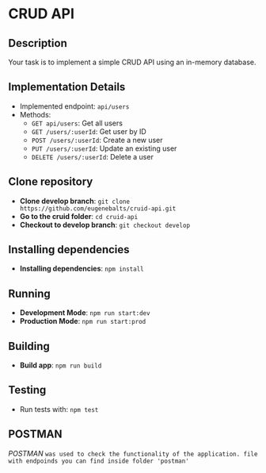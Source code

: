 # CRUD API

## Description

Your task is to implement a simple CRUD API using an in-memory database.

## Implementation Details

- Implemented endpoint: `api/users`
- Methods:
  - `GET api/users`: Get all users
  - `GET /users/:userId`: Get user by ID
  - `POST /users/:userId`: Create a new user
  - `PUT /users/:userId`: Update an existing user
  - `DELETE /users/:userId`: Delete a user

## Clone repository

- **Clone develop branch**: `git clone https://github.com/eugenebalts/cruid-api.git`
- **Go to the cruid folder**: `cd cruid-api`
- **Checkout to develop branch**: `git checkout develop`

## Installing dependencies

- **Installing dependencies**: `npm install`

## Running

- **Development Mode**: `npm run start:dev`
- **Production Mode**: `npm run start:prod`

## Building

- **Build app**: `npm run build`

## Testing

- Run tests with: `npm test`

## POSTMAN

*POSTMAN* `was used to check the functionality of the application. file with endpoinds you can find inside folder 'postman'`
